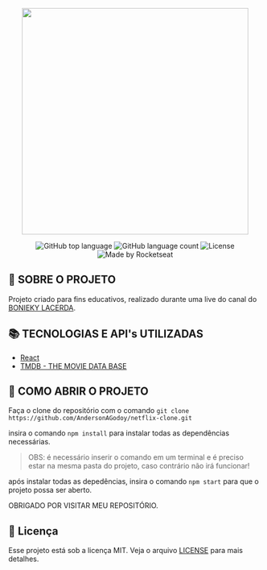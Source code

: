 <p align="center">
  <img src="https://upload.wikimedia.org/wikipedia/commons/0/0f/Logo_Netflix.png" width="450" />
</p>

<p align="center">
  <img alt="GitHub top language" src="https://img.shields.io/github/languages/top/AndersonAGodoy/netflix-clone?style=flat-square">
  <img alt="GitHub language count" src="https://img.shields.io/github/languages/count/AndersonAGodoy/netflix-clone?style=flat-square">
  <img alt="License" src="https://img.shields.io/badge/license-MIT-blueviolet?style=flat-square"> 
  <img alt="Made by Rocketseat" src="https://img.shields.io/badge/made%20by-Anderson Godoy-%237519C1?style=flat-square"><br/>
</p>

## :bookmark: SOBRE O PROJETO
Projeto criado para fins educativos, realizado durante uma live do canal do [BONIEKY LACERDA](https://www.youtube.com/user/bonieky).

## :books: TECNOLOGIAS E API's UTILIZADAS

- [React](https://pt-br.reactjs.org/)
- [TMDB - THE MOVIE DATA BASE](https://developers.themoviedb.org/3)

## :pushpin: COMO ABRIR O PROJETO

Faça o clone do repositório com o comando `git clone https://github.com/AndersonAGodoy/netflix-clone.git`

insira o comando `npm install` para instalar todas as dependências necessárias.

> OBS: é necessário inserir o comando em um terminal e é preciso estar na mesma pasta do projeto, caso contrário não irá funcionar!

após instalar todas as depedências, insira o comando `npm start` para que o projeto possa ser aberto.

OBRIGADO POR VISITAR MEU REPOSITÓRIO.

## :memo: Licença

Esse projeto está sob a licença MIT. Veja o arquivo [LICENSE](license.md) para mais detalhes.

